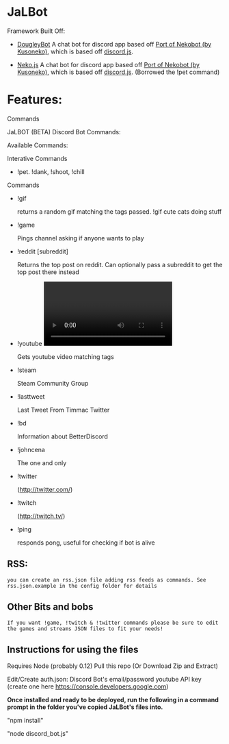 # JaLBot

Framework Built Off: 

- <a href="https://github.com/SteamingMutt/DougleyBot">DougleyBot</a>
	A chat bot for discord app based off <a href="https://github.com/chalda/DiscordBot/">Port of Nekobot (by Kusoneko)</a>, which is based off <a href="https://github.com/hydrabolt/discord.js/">discord.js</a>.

- <a href="https://github.com/TehSeph/Neko.js/">Neko.js</a>
	A chat bot for discord app based off <a href="https://github.com/Kusoneko/Nekobot/">Port of Nekobot (by Kusoneko)</a>, which is based off <a href="https://github.com/hydrabolt/discord.js/">discord.js</a>. (Borrowed the !pet command)

# Features:
Commands

JaLBOT (BETA) Discord Bot Commands:

Available Commands:

Interative Commands

- !pet. !dank, !shoot, !chill <user>

Commands

- !gif <image tags>

	returns a random gif matching the tags passed. !gif cute cats doing stuff

- !game <name of game>
    
	Pings channel asking if anyone wants to play

- !reddit [subreddit]
    
	Returns the top post on reddit. Can optionally pass a subreddit to get the top post there instead

- !youtube <video name>
    
	Gets youtube video matching tags

- !steam
    
	Steam Community Group

- !lasttweet
    
	Last Tweet From Timmac Twitter

- !bd
    
	Information about BetterDiscord

- !johncena
    
	The one and only
	
- !twitter <Twitter username>
    
	(http://twitter.com/<streamers name>)

- !twitch <streamer name>
    
	(http://twitch.tv/<streamers name>)

- !ping
    
	responds pong, useful for checking if bot is alive
	
## RSS:
    you can create an rss.json file adding rss feeds as commands. See rss.json.example in the config folder for details

## Other Bits and bobs
	If you want !game, !twitch & !twitter commands please be sure to edit the games and streams JSON files to fit your needs!
	
## Instructions for using the files
Requires Node (probably 0.12)
Pull this repo (Or Download Zip and Extract)

Edit/Create auth.json: 
Discord Bot's email/password
youtube API key (create one here https://console.developers.google.com)

<strong>Once installed and ready to be deployed, run the following in a command prompt in the folder you've copied JaLBot's files into.</strong>


"npm install"

"node discord_bot.js"
